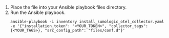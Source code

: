 <head>
  <meta name="robots" content="noindex" />
</head>

1. Place the file into your Ansible playbook files directory.
2. Run the Ansible playbook.
    ```
    ansible-playbook -i inventory install_sumologic_otel_collector.yaml
    -e '{"installation_token": "<YOUR_TOKEN>", "collector_tags": {<YOUR_TAGS>}, "src_config_path": "files/conf.d"}'
    ```
